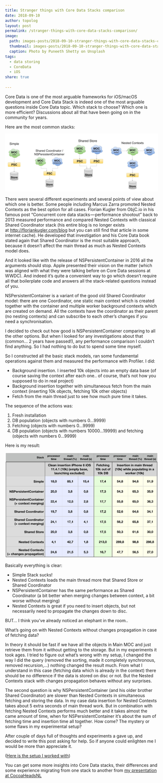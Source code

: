 ```yaml
---
title: Stranger things with Core Data Stacks comparison
date: 2018-09-10
author: topolog
layout: post
permalink: /stranger-things-with-core-data-stacks-comparison/
image:
  path: images-posts/2018-09-10-stranger-things-with-core-data-stacks-comparison/hero-2000.jpg
  thumbnail: images-posts/2018-09-10-stranger-things-with-core-data-stacks-comparison/hero-600.jpg
  caption: Photo by Puneeth Shetty on Unsplash
tags:
  - data storing
  - CoreData
  - iOS
share: true

---
```


Core Data is one of the most arguable frameworks for iOS/macOS development and Core Data Stack is indeed one of the most arguable questions inside Core Data topic. Which stack to choose? Which one is more efficient? Discussions about all that have been going on in the community for years.

Here are the most common stacks:

![](/images-posts/2018-09-10-stranger-things-with-core-data-stacks-comparison/Stacks-all-together.png)

There were several different experiments and several points of view about which one is better. Some people including Marcus Zarra promoted Nested Contexts as the best option for all cases. Florian Kugler from ObjC.io in his famous post “Concurrent core data stacks — performance shootout” back to 2013 measured performance and compared Nested Contexts with classical Shared Coordinator stack (his entire blog is no longer exists at <http://floriankugler.com/blog> but you can still find that article in some internet cache). He developed that investigation and his Core Data book stated again that Shared Coordinator is the most suitable approach, because it doesn’t affect the main thread as much as Nested Contexts model does.

And it looked like with the release of NSPersistentContainer in 2016 all the arguments should stop. Apple presented their vision on the matter (which was aligned with what they were talking before on Core Data sessions at WWDC). And indeed it’s quite a convenient way to go which doesn’t require all that boilerplate code and answers all the stack-related questions instead of you.

NSPersistentContainer is a variant of the good old Shared Coordinator model: there are one Coordinator, one static main context which is created together with the container and multiple worker background contexts which are created on demand. All the contexts have the coordinator as their parent (no nesting contexts) and can subscribe to each other’s changes if you need a synchronisation.

I decided to check out how good is NSPersistentContainer comparing to all the other options. But when I looked for any investigations about that (common… 2 years have passed!), any performance comparison I couldn’t find anything. So I had nothing to do but to spend some time myself.

So I constructed all the basic stack models, ran some fundamental operations against them and measured the performance with Profiler. I did:
  - Background insertion. I inserted 10k objects into an empty data base (of course saving the context after each one.. of course, that’s not how you supposed to do in real project)
  - Background insertion together with simultaneous fetch from the main context (inserting 10k objects, fetching 10k other objects)
  - Fetch from the main thread just to see how much pure time it takes.

The sequence of the actions was:
  1. Fresh installation
  2. DB population (objects with numbers 0…9999)
  3. Fetching (objects with numbers 0…9999)
  4. DB population (objects with numbers 10000…19999) and fetching (objects with numbers 0…9999)

Here is my result:

![](/images-posts/2018-09-10-stranger-things-with-core-data-stacks-comparison/Stacks-Performance-Table-2.png)

Basically everything is clear:
  - Simple Stack sucks!
  - Nested Contexts loads the main thread more that Shared Store or Shared Coordinator
  - NSPersistentContainer has the same performance as Shared Coordinator (a bit better when merging changes between context, a bit worse without merging)
  - Nested Contexts is great if you need to insert objects, but not necessarily need to propagate the changes down to disc.

BUT… I think you’ve already noticed an elephant in the room..

What’s going on with Nested Contexts without changes propagation in case of fetching data?

In theory it should be fast if we have all the objects in Main MOC and just retrieve them from it without getting to the storage. But in my experiments it took ages. I tried to figure out what’s wrong with my setup, I changed the way I did the query (removed the sorting, made it completely synchronous, removed recursion,…) nothing changed the result much. From what I understand in this case (fetching data which is already in the context) there should be no difference if the data is stored on disc or not. But the Nested Contexts stack with changes propagation behaves without any surprises.

The second question is why NSPersistentContainer (and his older brother Shared Coordinator) are slower than Nested Contexts in simultaneous fetching and storing the data. In my case data insertion for Nested Contexts takes about 5 extra seconds of main thread work. But in combination with fetching Nested Contexts performs much better and it takes almost the came amount of time, when for NSPersistentContainer it’s about the sum of fetching time and insertion time all together. How come? The mystery or some flaws in my experimental setup?

After couple of days full of thoughts and experiments a gave up, and decided to write this post asking for help. So if anyone could enlighten me I would be more than appreciate it.

([Here is the setup I worked with](https://github.com/DmIvanov/CoreDataStacks))

You can get some more insights into Core Data stacks, their differences and some experience migrating from one stack to another from [my presentation at CocoaHeadsNL](https://youtu.be/BF9DD8XXxaI)
